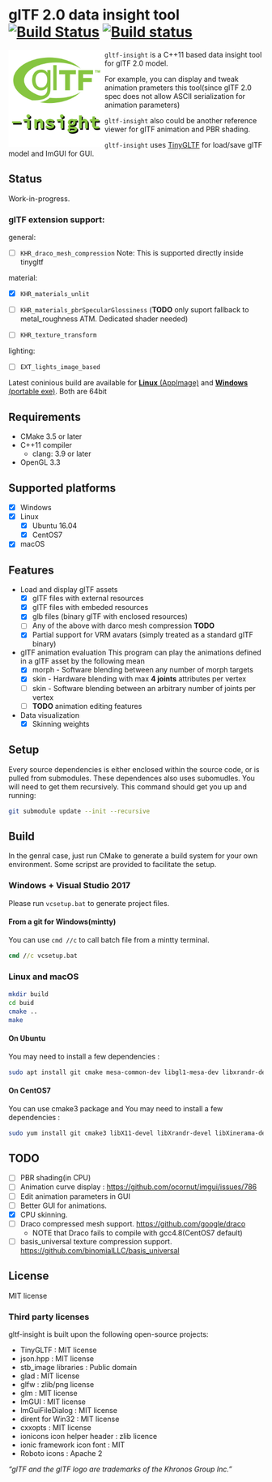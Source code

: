# glTF 2.0 data insight tool [![Build Status](https://travis-ci.org/lighttransport/gltf-insight.svg?branch=devel)](https://travis-ci.org/lighttransport/gltf-insight) [![Build status](https://ci.appveyor.com/api/projects/status/pb5f6g3qwxrrnxga/branch/devel?svg=true)](https://ci.appveyor.com/project/Ybalrid/gltf-insight/branch/devel)

<img align="left" width="190" height="190" src="icons/gltf-insight.png">

`gltf-insight` is a C++11 based data insight tool for glTF 2.0 model.

For example, you can display and tweak animation prameters this tool(since glTF 2.0 spec does not allow ASCII serialization for animation parameters)

`gltf-insight` also could be another reference viewer for glTF animation and PBR shading.

`gltf-insight` uses [TinyGLTF](https://github.com/syoyo/tinygltf) for load/save glTF model and ImGUI for GUI.



## Status

Work-in-progress.

### glTF extension support:

general:
 - [ ] `KHR_draco_mesh_compression` Note: This is supported directly inside tinygltf

material:
 - [x] `KHR_materials_unlit`
 - [ ] `KHR_materials_pbrSpecularGlossiness` (**TODO** only suport fallback to metal_roughness ATM. Dedicated shader needed)
 - [ ] `KHR_texture_transform`


lighting:
 - [ ] `EXT_lights_image_based`


Latest coninious build are available for [**Linux** (AppImage)](https://github.com/lighttransport/gltf-insight/releases/tag/continuous) and [**Windows** (portable exe)](https://github.com/lighttransport/gltf-insight/releases/tag/continuous-appveyor). Both are 64bit

## Requirements

* CMake 3.5 or later
* C++11 compiler
  * clang: 3.9 or later
* OpenGL 3.3

## Supported platforms

* [x] Windows
* [x] Linux
  * [x] Ubuntu 16.04
  * [x] CentOS7
* [x] macOS

## Features

* Load and display glTF assets
  * [x] glTF files with external resources
  * [x] glTF files with embeded resources
  * [x] glb files (binary glTF with enclosed resources)
  * [ ] Any of the above with darco mesh compression **TODO**
  * [x] Partial support for VRM avatars (simply treated as a standard glTF binary)

* glTF animation evaluation
This program can play the animations defined in a glTF asset by the following mean
  * [x] morph - Software blending between any number of morph targets
  * [x] skin - Hardware blending with max **4 joints** attributes per vertex
  * [ ] skin - Software blending between an arbitrary number of joints per vertex
  * [ ] **TODO** animation editing features

* Data visualization
  * [x] Skinning weights

## Setup

Every source dependencies is either enclosed within the source code, or is pulled from submodules. These dependences also uses subomudles. You will need to get them recursively. This command should get you up and running:

```bash
git submodule update --init --recursive
```
## Build

In the genral case, just run CMake to generate a build system for your own environment. Some scripst are provided to facilitate the setup.

### Windows + Visual Studio 2017

Please run `vcsetup.bat` to generate project files.

#### From a git for Windows(mintty)

You can use `cmd //c` to call batch file from a mintty terminal.

```cmd
cmd //c vcsetup.bat
```

### Linux and macOS

```bash
mkdir build
cd buid
cmake ..
make
```

#### On Ubuntu

You may need to install a few dependencies :

```bash
sudo apt install git cmake mesa-common-dev libgl1-mesa-dev libxrandr-dev libxcb-xinerama0 libxinerama-dev libxcursor-dev libxi-dev
```

#### On CentOS7

You can use cmake3 package and You may need to install a few dependencies :

```bash
sudo yum install git cmake3 libX11-devel libXrandr-devel libXinerama-devel libXcursor-devel
```

## TODO

* [ ] PBR shading(in CPU)
* [ ] Animation curve display : https://github.com/ocornut/imgui/issues/786
* [ ] Edit animation parameters in GUI
* [ ] Better GUI for animations.
* [x] CPU skinning.
* [ ] Draco compressed mesh support. https://github.com/google/draco
  * NOTE that Draco fails to compile with gcc4.8(CentOS7 default)
* [ ] basis_universal texture compression support. https://github.com/binomialLLC/basis_universal

## License

MIT license

### Third party licenses

gltf-insight is built upon the following open-source projects:
* TinyGLTF : MIT license
* json.hpp : MIT license
* stb_image libraries : Public domain
* glad : MIT license
* glfw : zlib/png license
* glm : MIT license
* ImGUI : MIT license
* ImGuiFileDialog : MIT license
* dirent for Win32 : MIT license
* cxxopts : MIT license
* ionicons icon helper header : zlib licence
* ionic framework icon font : MIT
* Roboto icons : Apache 2

*“glTF and the glTF logo are trademarks of the Khronos Group Inc.”*
